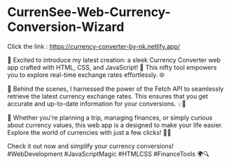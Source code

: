 # CurrenSee-Web-Currency-Conversion-Wizard
Click the link : https://currency-converter-by-nk.netlify.app/

💱 Excited to introduce my latest creation: a sleek Currency Converter web app crafted with HTML, CSS, and JavaScript! 🚀 This nifty tool empowers you to explore real-time exchange rates effortlessly. 🌐

🔄 Behind the scenes, I harnessed the power of the Fetch API to seamlessly retrieve the latest currency exchange rates. This ensures that you get accurate and up-to-date information for your conversions. 💡💼

💼 Whether you're planning a trip, managing finances, or simply curious about currency values, this web app is a designed to make your life easier. Explore the world of currencies with just a few clicks! 💸✨

Check it out now and simplify your currency conversions! #WebDevelopment #JavaScriptMagic #HTMLCSS #FinanceTools 🌍🔍
